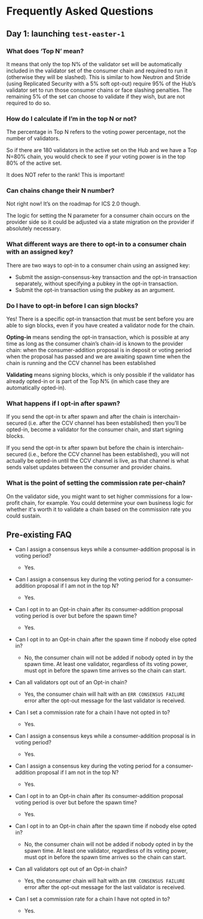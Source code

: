 # Frequently Asked Questions

## Day 1: launching `test-easter-1`

### What does ‘Top N’ mean?
It means that only the top N% of the validator set will be automatically included in the validator set of the consumer chain and required to run it (otherwise they will be slashed). This is similar to how Neutron and Stride (using Replicated Security with a 5% soft opt-out) require 95% of the Hub’s validator set to run those consumer chains or face slashing penalties. The remaining 5% of the set can choose to validate if they wish, but are not required to do so.

### How do I calculate if I’m in the top N or not?
The percentage in Top N refers to the voting power percentage, not the number of validators. 

So if there are 180 validators in the active set on the Hub and we have a Top N=80% chain, you would check to see if your voting power is in the top 80% of the active set. 

It does NOT refer to the rank! This is important!

### Can chains change their N number?
Not right now! It’s on the roadmap for ICS 2.0 though.

The logic for setting the N parameter for a consumer chain occurs on the provider side so it could be adjusted via a state migration on the provider if absolutely necessary.

### What different ways are there to opt-in to a consumer chain with an assigned key?
There are two ways to opt-in to a consumer chain using an assigned key:
* Submit the assign-consensus-key transaction and the opt-in transaction separately, without specifying a pubkey in the opt-in transaction.
* Submit the opt-in transaction using the pubkey as an argument.


### Do I have to opt-in before I can sign blocks?
Yes! There is a specific opt-in transaction that must be sent before you are able to sign blocks, even if you have created a validator node for the chain.

**Opting-in** means sending the opt-in transaction, which is possible at any time as long as the consumer chain’s chain-id is known to the provider chain:
when the consumer-addition proposal is in deposit or voting period
when the proposal has passed and we are awaiting spawn time
when the chain is running and the CCV channel has been established

**Validating** means signing blocks, which is only possible if the validator has already opted-in or is part of the Top N% (in which case they are automatically opted-in).

### What happens if I opt-in after spawn?
If you send the opt-in tx after spawn and after the chain is interchain-secured (i.e. after the CCV channel has been established) then you’ll be opted-in, become a validator for the consumer chain, and start signing blocks. 

If you send the opt-in tx after spawn but before the chain is interchain-secured (i.e., before the CCV channel has been established), you will not actually be opted-in until the CCV channel is live, as that channel is what sends valset updates between the consumer and provider chains.


### What is the point of setting the commission rate per-chain?
On the validator side, you might want to set higher commissions for a low-profit chain, for example. You could determine your own business logic for whether it's worth it to validate a chain based on the commission rate you could sustain.



## Pre-existing FAQ
* Can I assign a consensus keys while a consumer-addition proposal is in voting period?
  * Yes.
* Can I assign a consensus key during the voting period for a consumer-addition proposal if I am not in the top N?
  * Yes.
* Can I opt in to an Opt-in chain after its consumer-addition proposal voting period is over but before the spawn time?
  * Yes.
* Can I opt in to an Opt-in chain after the spawn time if nobody else opted in?
  * No, the consumer chain will not be added if nobody opted in by the spawn time. At least one validator, regardless of its voting power, must opt in before the spawn time arrives so the chain can start.
* Can all validators opt out of an Opt-in chain?
  * Yes, the consumer chain will halt with an `ERR CONSENSUS FAILURE` error after the opt-out message for the last validator is received.
* Can I set a commission rate for a chain I have not opted in to?
  * Yes.




* Can I assign a consensus keys while a consumer-addition proposal is in voting period?
  * Yes.
* Can I assign a consensus key during the voting period for a consumer-addition proposal if I am not in the top N?
  * Yes.
* Can I opt in to an Opt-in chain after its consumer-addition proposal voting period is over but before the spawn time?
  * Yes.
* Can I opt in to an Opt-in chain after the spawn time if nobody else opted in?
  * No, the consumer chain will not be added if nobody opted in by the spawn time. At least one validator, regardless of its voting power, must opt in before the spawn time arrives so the chain can start.
* Can all validators opt out of an Opt-in chain?
  * Yes, the consumer chain will halt with an `ERR CONSENSUS FAILURE` error after the opt-out message for the last validator is received.
* Can I set a commission rate for a chain I have not opted in to?
  * Yes.
